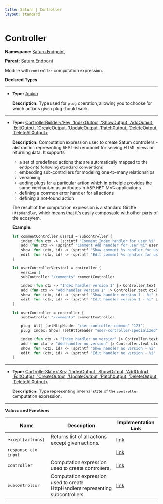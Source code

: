 ```yaml
---
title: Saturn | Controller
layout: standard
---
```


# Controller

**Namespace:** [Saturn.Endpoint](./saturn.endpoint.html)

**Parent:** [Saturn.Endpoint](./saturn.endpoint.html)

Module with `controller` computation expression.

**Declared Types**

---

* **Type:** [Action](./saturn-endpoint-controller-action.html)

  **Description:** Type used for `plug` operation, allowing you to choose for which actions given plug should work.

---

* **Type:** [ControllerBuilder<'Key, 'IndexOutput, 'ShowOutput, 'AddOutput, 'EditOutput, 'CreateOutput, 'UpdateOutput, 'PatchOutput, 'DeleteOutput, 'DeleteAllOutput>](./saturn-endpoint-controller-controllerbuilder-10.html)

  **Description:** Computation expression used to create Saturn controllers - abstraction representing REST-ish endpoint for serving HTML views or returning data. It supports:

    * a set of predefined actions that are automatically mapped to the endpoints following standard conventions
    * embedding sub-controllers for modeling one-to-many relationships
    * versioning
    * adding plugs for a particular action which in principle provides the same mechanism as attributes in ASP.NET MVC applications
    * defining a common error handler for all actions
    * defining a not-found action

    The result of the computation expression is a standard Giraffe `HttpHandler`, which means that it's easily composable with other parts of the ecosytem.

    **Example:**

    ```fsharp
    let commentController userId = subcontroller {
        index (fun ctx -> (sprintf "Comment Index handler for user %i" userId ) |> Controller.text ctx)
        add (fun ctx -> (sprintf "Comment Add handler for user %i" userId ) |> Controller.text ctx)
        show (fun (ctx, id) -> (sprintf "Show comment %s handler for user %i" id userId ) |> Controller.text ctx)
        edit (fun (ctx, id) -> (sprintf "Edit comment %s handler for user %i" id userId )  |> Controller.text ctx)
    }

    let userControllerVersion1 = controller {
        version 1
        subController "/comments" commentController

        index (fun ctx -> "Index handler version 1" |> Controller.text ctx)
        add (fun ctx -> "Add handler version 1" |> Controller.text ctx)
        show (fun (ctx, id) -> (sprintf "Show handler version 1 - %i" id) |> Controller.text ctx)
        edit (fun (ctx, id) -> (sprintf "Edit handler version 1 - %i" id) |> Controller.text ctx)
    }

    let userController = controller {
        subController "/comments" commentController

        plug [All] (setHttpHeader "user-controller-common" "123")
        plug [Index; Show] (setHttpHeader "user-controller-specialized" "123")

        index (fun ctx -> "Index handler no version" |> Controller.text ctx)
        add (fun ctx -> "Add handler no version" |> Controller.text ctx)
        show (fun (ctx, id) -> (sprintf "Show handler no version - %i" id) |> Controller.text ctx)
        edit (fun (ctx, id) -> (sprintf "Edit handler no version - %i" id) |> Controller.text ctx)
    }
    ```

---

* **Type:** [ControllerState<'Key, 'IndexOutput, 'ShowOutput, 'AddOutput, 'EditOutput, 'CreateOutput, 'UpdateOutput, 'PatchOutput, 'DeleteOutput, 'DeleteAllOutput>](./saturn-endpoint-controller-controllerstate-10.html)

  **Description:** Type representing internal state of the `controller` computation expression.

---

**Values and Functions**

| Name                 | Description                                                                     | Implementation Link                                                                                     |
|----------------------|---------------------------------------------------------------------------------|---------------------------------------------------------------------------------------------------------|
| `except(actions)`    | Returns list of all actions except given actions.                               | [link](https://github.com/SaturnFramework/Saturn/tree/master/src/Saturn/ControllerEndpoint.fs#L32-32)   |
| `response ctx input` |                                                                                 | [link](https://github.com/SaturnFramework/Saturn/tree/master/src/Saturn/ControllerEndpoint.fs#L58-58)   |
| `controller`         | Computation expression used to create controllers.                              | [link](https://github.com/SaturnFramework/Saturn/tree/master/src/Saturn/ControllerEndpoint.fs#L472-472) |
| `subcontroller`      | Computation expression used to create HttpHandlers representing subcontrollers. | [link](https://github.com/SaturnFramework/Saturn/tree/master/src/Saturn/ControllerEndpoint.fs#L475-475) |
